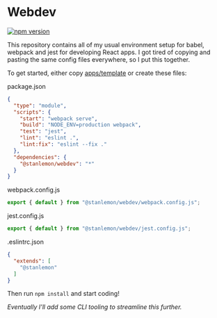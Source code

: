 # Webdev

[![npm version](https://badge.fury.io/js/%40stanlemon%2Fwebdev.svg)](https://badge.fury.io/js/%40stanlemon%2Fwebdev)

This repository contains all of my usual environment setup for babel, webpack and jest for developing React apps. I got tired of copying and pasting the same config files everywhere, so I put this together.

To get started, either copy [apps/template](../../apps/template/) or create these files:

package.json
```json
{
  "type": "module",
  "scripts": {
    "start": "webpack serve",
    "build": "NODE_ENV=production webpack",
    "test": "jest",
    "lint": "eslint .",
    "lint:fix": "eslint --fix ."
  },
  "dependencies": {
    "@stanlemon/webdev": "*"
  }
}
```

webpack.config.js
```javascript
export { default } from "@stanlemon/webdev/webpack.config.js";
```

jest.config.js
```javascript
export { default } from "@stanlemon/webdev/jest.config.js";
```

.eslintrc.json
```json
{
  "extends": [
    "@stanlemon"
  ]
}
```

Then run `npm install` and start coding!

_Eventually I'll add some CLI tooling to streamline this further._
